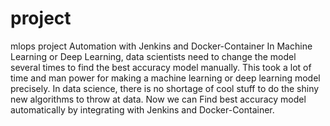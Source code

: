 # project
mlops project
Automation with Jenkins and Docker-Container In Machine Learning or Deep Learning, data scientists need to change the model several times to find the best accuracy model manually. This took a lot of time and man power for making a machine learning or deep learning model precisely. In data science, there is no shortage of cool stuff to do the shiny new algorithms to throw at data. Now we can Find best accuracy model automatically by integrating with Jenkins and Docker-Container.
